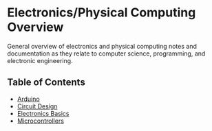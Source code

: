 # Electronics/Physical Computing Overview

General overview of electronics and physical computing notes and documentation as they relate to computer science, programming, and electronic engineering.

## Table of Contents

- [Arduino](arduino/arduino-overview.md)    
- [Circuit Design](circuit-design/circuit-design-overview.md)
- [Electronics Basics](electronics-basics/electronics-basics-overview.md)
- [Microcontrollers](microcontrollers/microcontrollers-overview.md)